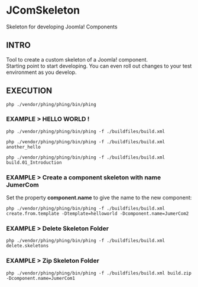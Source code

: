 # JComSkeleton
Skeleton for developing Joomla! Components

## INTRO

Tool to create a custom skeleton of a Joomla! component.  
Starting point to start developing.
You can even roll out changes to your test environment as you develop.

## EXECUTION

`php ./vendor/phing/phing/bin/phing`

### EXAMPLE > HELLO WORLD !

`php ./vendor/phing/phing/bin/phing -f ./buildfiles/build.xml`

`php ./vendor/phing/phing/bin/phing -f ./buildfiles/build.xml another_hello`

`php ./vendor/phing/phing/bin/phing -f ./buildfiles/build.xml build.01_Introduction`

### EXAMPLE > Create a component skeleton with name JumerCom
Set the property **component.name** to give the name to the new component:

`php ./vendor/phing/phing/bin/phing -f ./buildfiles/build.xml create.from.template -Dtemplate=helloworld -Dcomponent.name=JumerCom2`

### EXAMPLE > Delete Skeleton Folder

`php ./vendor/phing/phing/bin/phing -f ./buildfiles/build.xml delete.skeletons`

### EXAMPLE > Zip Skeleton Folder
`php ./vendor/phing/phing/bin/phing -f ./buildfiles/build.xml build.zip -Dcomponent.name=JumerCom1`